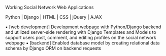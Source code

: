 Working Social Network Web Applications

Python | Django | HTML | CSS | jQuery | AJAX

▪	[web development] Development webpage with Python/Django backend and utilized server-side rendering with Django Templates and Models to support users post, comment, and editing profiles on the social network webpage
▪	[backend] Enabled database model by creating relational data schema by Django ORM on backend requests
